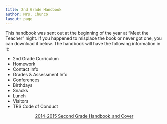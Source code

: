 ```yaml
---
title: 2nd Grade Handbook
author: Mrs. Chunco
layout: page
---
```

This handbook was sent out at the beginning of the year at &#8220;Meet the Teacher&#8221; night. If you happened to misplace the book or never got one, you can download it below. The handbook will have the following information in it:

  * 2nd Grade Curriculum
  * Homework
  * Contact Info
  * Grades & Assessment Info
  * Conferences
  * Birthdays
  * Snacks
  * Lunch
  * Visitors
  * TRS Code of Conduct

<p style="text-align: center;">
  <a href="http://www.mrschunco.com/wp-content/uploads/2013/07/2014-2015-Second-Grade-Handbook_and-Cover.pdf">2014-2015 Second Grade Handbook_and Cover</a>
</p>

&nbsp;

&nbsp;